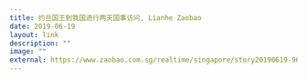 ```yaml
---
title: 约旦国王到我国进行两天国事访问, Lianhe Zaobao
date: 2019-06-19
layout: link
description: ""
image: ""
external: https://www.zaobao.com.sg/realtime/singapore/story20190619-965810
---
```

